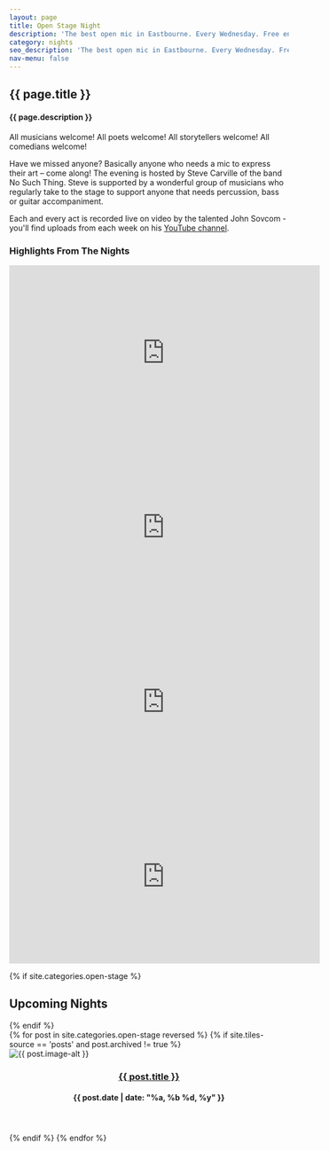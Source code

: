 ```yaml
---
layout: page
title: Open Stage Night
description: 'The best open mic in Eastbourne. Every Wednesday. Free entry and first act from 8pm. Doors open 5pm.'
category: nights
seo_description: 'The best open mic in Eastbourne. Every Wednesday. Free entry and first act from 8pm. Doors open 5pm.'
nav-menu: false
---
```


<!-- Main -->
<div id="main" class="alt">



<!-- Intro -->
<section id="intro" class="spotlights" style="margin-top:2em;">
	<div class="inner">
		<h1>{{ page.title }}</h1>
    <h4>{{ page.description }}</h4>
    <p>All musicians welcome! All poets welcome! All storytellers welcome! All comedians welcome!</p>
    <p>Have we missed anyone? Basically anyone who needs a mic to express their art – come along! The evening is hosted by Steve Carville of the band No Such Thing. Steve is supported by a wonderful group of musicians who regularly take to the stage to support anyone that needs percussion, bass or guitar accompaniment.</p>
    <p>Each and every act is recorded live on video by the talented John Sovcom - you'll find uploads from each week on his <a href="https://www.youtube.com/channel/UCm4h53G3SOpeEGazYPE4Keg">YouTube channel</a>.</p>
    <h3>Highlights From The Nights</h3>
    <div class="row 100% uniform" stlye="">
      <div class="6u 12u$(medium)">
        <iframe width="560" height="315" src="https://www.youtube.com/embed/OVBWsDXn3uI" frameborder="0" allow="accelerometer; autoplay; encrypted-media; gyroscope; picture-in-picture" allowfullscreen></iframe>
      </div>
      <div class="6u 12u$(medium)">
        <iframe width="560" height="315" src="https://www.youtube.com/embed/U0Q_6xPfvUg" frameborder="0" allow="accelerometer; autoplay; encrypted-media; gyroscope; picture-in-picture" allowfullscreen></iframe>
      </div>
    </div>
    <div class="row 100% uniform" stlye="">
      <div class="6u 12u$(medium)">
        <iframe width="560" height="315" src="https://www.youtube.com/embed/sXO6sZMwl28" frameborder="0" allow="accelerometer; autoplay; encrypted-media; gyroscope; picture-in-picture" allowfullscreen></iframe>
      </div>
      <div class="6u 12u$(medium)">
        <iframe width="560" height="315" src="https://www.youtube.com/embed/CmWAAmHfVrM" frameborder="0" allow="accelerometer; autoplay; encrypted-media; gyroscope; picture-in-picture" allowfullscreen></iframe>
      </div>
    </div>
	</div>
</section>

<!-- About -->	
{% if site.categories.open-stage %}
<div class="innersmall">
	<h2 style="text-transform: capitalize;">Upcoming Nights</h2>
</div>
{% endif %} 
<section id="two" class="tiles">
  {% for post in site.categories.open-stage reversed %}
  {% if site.tiles-source == 'posts' and post.archived != true %}
  <article>
    <span class="image">
      <img src="{{ post.image }}" alt="{{ post.image-alt }}" />
    </span>
    <header>
      <h3><a href="{{ post.url  | relative_url }}" class="link">{{ post.title }}</a></h3>
      <h4>{{ post.date | date: "%a, %b %d, %y" }}</h4>
    </header>
  </article>
  {% endif %}
  {% endfor %}
</section>
